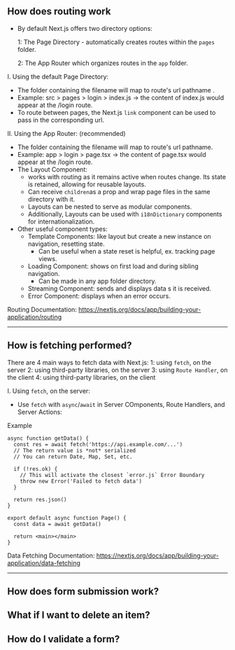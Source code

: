 ## How does routing work
- By default Next.js offers two directory options:

  1: The Page Directory - automatically creates routes within the `pages` folder.

  2: The App Router which organizes routes in the `app` folder.

I. Using the default Page Directory:

  - The folder containing the filename will map to route's url pathname .
  - Example: src > pages > login > index.js -> the content of index.js would appear at the /login route.
  - To route between pages, the Next.js `link` component can be used to pass in the corresponding url.

II. Using the App Router: (recommended)

  - The folder containing the filename will map to route's url pathname.
  - Example: app > login > page.tsx -> the content of page.tsx would appear at the /login route.
  - The Layout Component:
      - works with routing as it remains active when routes change. Its state is retained, allowing for reusable layouts.
      - Can receive `children`as a prop and wrap page files in the same directory with it.
      - Layouts can be nested to serve as modular components. 
      - Additionally, Layouts can be used with `i18nDictionary` components for internationalization.
  - Other useful component types:
      - Template Components: like layout but create a new instance on navigation, resetting state.
          - Can be useful when a state reset is helpful, ex. tracking page views.
      - Loading Component: shows on first load and during sibling navigation.
          - Can be made in any app folder directory.
      - Streaming Component: sends and displays data s it is received.
      - Error Component: displays when an error occurs.

Routing Documentation:
https://nextjs.org/docs/app/building-your-application/routing

---

## How is fetching performed?
There are 4 main ways to fetch data with Next.js:
 1: using `fetch`, on the server
 2: using third-party libraries, on the server
 3: using `Route Handler`, on the client
 4: using third-party libraries, on the client

I. Using  `fetch`, on the server:

  - Use `fetch` with `async`/`await` in Server COmponents, Route Handlers, and Server Actions:

Example
```
async function getData() {
  const res = await fetch('https://api.example.com/...')
  // The return value is *not* serialized
  // You can return Date, Map, Set, etc.
 
  if (!res.ok) {
    // This will activate the closest `error.js` Error Boundary
    throw new Error('Failed to fetch data')
  }
 
  return res.json()
}
 
export default async function Page() {
  const data = await getData()
 
  return <main></main>
}
```

Data Fetching Documentation:
https://nextjs.org/docs/app/building-your-application/data-fetching

---

## How does form submission work?


## What if I want to delete an item?


## How do I validate a form?

```